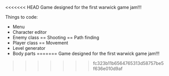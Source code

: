 <<<<<<< HEAD
Game designed for the first warwick game jam!!!

Things to code:
- Menu
- Character editor
- Enemy class
== Shooting
== Path finding
- Player class
== Movement
- Level generator
- Body parts
=======
Game designed for the first warwick game jam!!!
>>>>>>> fc323b11b6564765313d58757be5f636e010d9af
